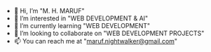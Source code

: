 - 👋 Hi, I’m "M. H. MARUF"
- 👀 I’m interested in "WEB DEVELOPMENT & AI"
- 🌱 I’m currently learning "WEB DEVELOPMENT"
- 💞️ I’m looking to collaborate on "WEB DEVELOPMENT PROJECTS"
- 📫 You can reach me at "maruf.nightwalker@gmail.com"

<!---
M-H-Maruf/M-H-Maruf is a ✨ special ✨ repository because its `README.md` (this file) appears on your GitHub profile.
You can click the Preview link to take a look at your changes.
--->
